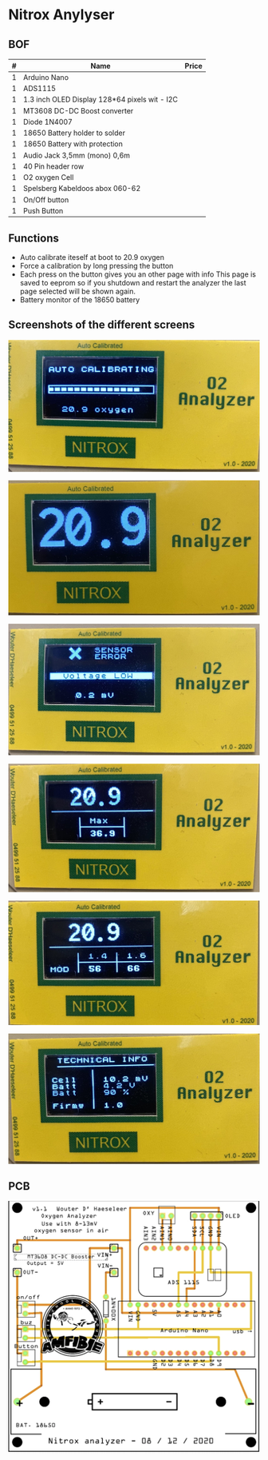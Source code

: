 # Nitrox Anylyser

## BOF 

| # | Name                                          | Price |
|---|-----------------------------------------------|-------|
| 1 | Arduino Nano                                  |       |
| 1 | ADS1115                                       |       |
| 1 | 1.3 inch OLED Display 128*64 pixels wit - I2C |       |
| 1 | MT3608 DC-DC Boost converter                  |       |
| 1 | Diode 1N4007                                  |       |
| 1 | 18650 Battery holder to solder                |       |
| 1 | 18650 Battery with protection                 |       |
| 1 | Audio Jack 3,5mm (mono) 0,6m                  |       |
| 1 | 40 Pin header row                             |       |
| 1 | O2 oxygen Cell                                |       |
| 1 | Spelsberg Kabeldoos abox 060-62               |       |
| 1 | On/Off button                                 |       |
| 1 | Push Button                                   |       |

## Functions 

* Auto calibrate iteself at boot to 20.9 oxygen
* Force a calibration by long pressing the button
* Each press on the button gives you an other page with info
  This page is saved to eeprom so if you shutdown and restart the analyzer the last page selected will be shown again.
* Battery monitor of the 18650 battery


## Screenshots of the different screens

![Calibration_screen](/img/screen_calibration.jpg)

![Big screen](/img/screen_big.jpg)

![Error screen](/img/Screen_error.jpg)

![Max screen](/img/screen_max_mix.jpg)

![MOD screen](/img/screen_mod.jpg)

![Tech info screen](/img/screen_tech_info.jpg)

## PCB

![PCB](/img/mainboard.png)